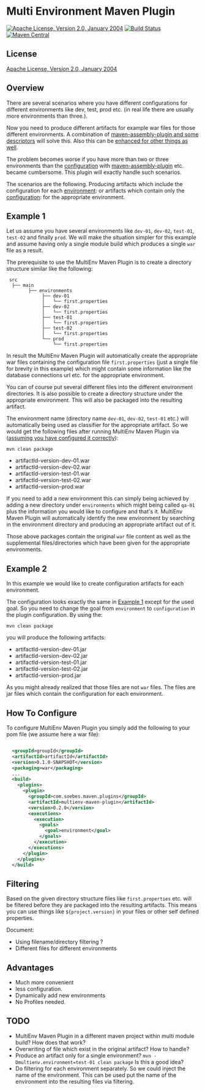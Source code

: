 Multi Environment Maven Plugin
==============================

[![Apache License, Version 2.0, January 2004][shield-license]][apache-license]
[![Build Status][build-status]][travis-ci]
[![Maven Central][shield-central]][maven-central]

License
-------
[Apache License, Version 2.0, January 2004](http://www.apache.org/licenses/)


Overview
--------

There are several scenarios where you have different configurations for 
different environments like dev, test, prod etc. (in real life there are
usually more environments than three.).

Now you need to produce different artifacts for example war files for those
different environments. A combination of [maven-assembly-plugin and some
descriptors][blog-multiple-environments-i] will solve this. Also this
can be [enhanced for other things as well][blog-multiple-environments-ii].

The problem becomes worse if you have more than two or three environments than the
[configuration][iterator-plugin] with
[maven-assembly-plugin][iterator-plugin-map] etc. became cumbersome.
This plugin will exactly handle such scenarios.

The scenarios are the following. Producing artifacts which include the
configuration for each [environment](README.md#example-1): or artifacts which contain only the 
[configuration](README.md#example-2): for the appropriate environment.

Example 1
---------

Let us assume you have several environments like `dev-01`, `dev-02`, `test-01`,
`test-02` and finally `prod`. We will make the situation simpler for this
example and assume having only a single module build which produces a
single `war` file as a result.

The prerequisite to use the MultiEnv Maven Plugin is to create
a directory structure similar like the following:

     src
      ├── main 
            ├── environments
                 ├── dev-01
                 │   └── first.properties
                 ├── dev-02
                 │   └── first.properties
                 ├── test-01
                 │   └── first.properties
                 ├── test-02
                 │   └── first.properties
                 └── prod
                     └── first.properties

In result the MultiEnv Maven Plugin will automatically create the
appropriate war files containing the configuration file `first.properties`
(just a single file for brevity in this example) which might contain some information like
 the database connections url etc. for the appropriate environment.

You can of course put several different files into the different environment
directories. It is also possible to create a directory structure under the appropriate
environment. This will also be packaged into the resulting artifact.

The environment name (directory name `dev-01`, `dev-02`, `test-01` etc.) will
automatically being used as classifier for the appropriate artifact. So we
would get the following files after running MultiEnv Maven Plugin via 
([assuming you have configured it correctly](README.md#how-to-configure)):

```
mvn clean package
```

  * artifactId-version-dev-01.war
  * artifactId-version-dev-02.war
  * artifactId-version-test-01.war
  * artifactId-version-test-02.war
  * artifactId-version-prod.war


If you need to add a new environment this can simply being achieved by adding a
new directory under `environments` which might being called `qa-01` plus the
information you would like to configure and that's it. MultiEnv Maven
Plugin will automatically identify the new environment by searching in the
environment directory and producing an appropriate artifact out of it.

Those above packages contain the original `war` file content as well
as the supplemental files/directories which have been given for the
appropriate environments.

Example 2
---------

In this example we would like to create configuration artifacts for 
each environment.

The configuration looks exactly the same in [Example 1](README.md#example-1)
except for the used goal. So you need to change the 
goal from `environment` to `configuration` in the plugin configuration.
By using the:

```
mvn clean package
```

you will produce the following artifacts:

  * artifactId-version-dev-01.jar
  * artifactId-version-dev-02.jar
  * artifactId-version-test-01.jar
  * artifactId-version-test-02.jar
  * artifactId-version-prod.jar

As you might already realized that those files are not `war` files. The
files are jar files which contain the configuration for each environment.


How To Configure
----------------

To configure MultiEnv Maven Plugin you simply add the following
to your pom file (we assume here a war file):

``` xml

  <groupId>groupId</groupId>
  <artifactId>artifactId</artifactId>
  <version>0.1.0-SNAPSHOT</version>
  <packaging>war</packaging>
  ...
  <build>
    <plugins>
      <plugin>
        <groupId>com.soebes.maven.plugins</groupId>
        <artifactId>multienv-maven-plugin</artifactId>
        <version>0.2.0</version>
        <executions>
          <execution>
            <goals>
              <goal>environment</goal>
            </goals>
          </execution>
        </executions>
      </plugin>
    </plugins>
  </build>
```

Filtering
---------

Based on the given directory structure files like `first.properties` etc. will be
filtered before they are packaged into the resulting artifacts. This means you
can use things like `${project.version}` in your files or other self defined
properties.


Document:

 * Using filename/directory filtering ?
 * Different files for different environments

Advantages
----------

 * Much more convenient 
 * less configuration. 
 * Dynamically add new environments 
 * No Profiles needed.

TODO
----

 * MultiEnv Maven Plugin in a different maven project within multi module
   build? How does that work? 
 * Overwriting of file which exist in the original artifact? How to handle?
 * Produce an artifact only for a single environment?
   `mvn -Dmultienv.environment=test-01 clean package` 
   Is this a good idea?
 * Do filtering for each environment separately. So we could inject
   the name of the environment. This can be used put the name of the
   environment into the resulting files via filtering.


[blog-multiple-environments-i]: http://blog.soebes.de/blog/2011/07/29/maven-configuration-for-multipe-environments/
[blog-multiple-environments-ii]: http://blog.soebes.de/blog/2011/08/11/maven-configuration-for-multipe-environments-ii/
[iterator-plugin]: http://khmarbaise.github.io/iterator-maven-plugin/
[iterator-plugin-map]: https://github.com/khmarbaise/iterator-maven-plugin/blob/master/src/it/mavenAssemblyPluginTest/pom.xml
[maven-central]: http://search.maven.org/#search%7Cga%7C1%7Cg%3A%22com.soebes.maven.plugins%22%20a%3A%22multienv-maven-plugin%22
[apache-license]: http://www.apache.org/licenses/
[travis-ci]: https://travis-ci.org/khmarbaise/multienv-maven-plugin
[build-status]: https://travis-ci.org/khmarbaise/multienv-maven-plugin.svg?branch=master
[shield-central]: https://img.shields.io/maven-central/v/com.soebes.maven.plugins/multienv-maven-plugin.svg?label=Maven%20Central
[shield-license]: https://img.shields.io/github/license/khmarbaise/iterator-maven-plugin.svg?label=License
